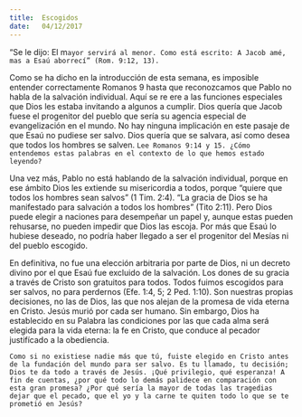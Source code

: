 ```yaml
---
title:  Escogidos
date:   04/12/2017
---
```


“Se le dijo: El m`ayor servirá al menor. Como está escrito: A Jacob amé, mas a Esaú aborrecí” (Rom. 9:12, 13).`

Como se ha dicho en la introducción de esta semana, es imposible entender correctamente Romanos 9 hasta que reconozcamos que Pablo no habla de la salvación individual. Aquí se re ere a las funciones especiales que Dios les estaba invitando a algunos a cumplir. Dios quería que Jacob fuese el progenitor del pueblo que sería su agencia especial de evangelización en el mundo. No hay ninguna implicación en este pasaje de que Esaú no pudiese ser salvo. Dios quería que se salvara, así como desea que todos los hombres se salven.
`Lee Romanos 9:14 y 15. ¿Cómo entendemos estas palabras en el contexto de lo que hemos estado leyendo?`

Una vez más, Pablo no está hablando de la salvación individual, porque en ese ámbito Dios les extiende su misericordia a todos, porque “quiere que todos los hombres sean salvos” (1 Tim. 2:4). “La gracia de Dios se ha manifestado para salvación a todos los hombres” (Tito 2:11). Pero Dios puede elegir a naciones para desempeñar un papel y, aunque estas pueden rehusarse, no pueden impedir que Dios las escoja. Por más que Esaú lo hubiese deseado, no podría haber llegado a ser el progenitor del Mesías ni del pueblo escogido.

En definitiva, no fue una elección arbitraria por parte de Dios, ni un decreto divino por el que Esaú fue excluido de la salvación. Los dones de su gracia a través de Cristo son gratuitos para todos. Todos fuimos escogidos para ser salvos, no para perdernos (Efe. 1:4, 5; 2 Ped. 1:10). Son nuestras propias decisiones, no las de Dios, las que nos alejan de la promesa de vida eterna en Cristo. Jesús murió por cada ser humano. Sin embargo, Dios ha establecido en su Palabra las condiciones por las que cada alma será elegida para la vida eterna: la fe en Cristo, que conduce al pecador justifícado a la obediencia.

`Como si no existiese nadie más que tú, fuiste elegido en Cristo antes de la fundación del mundo para ser salvo. Es tu llamado, tu decisión; Dios te da todo a través de Jesús. ¡Qué privilegio, qué esperanza! A fin de cuentas, ¿por qué todo lo demás palidece en comparación con esta gran promesa? ¿Por qué sería la mayor de todas las tragedias dejar que el pecado, que el yo y la carne te quiten todo lo que se te prometió en Jesús?`